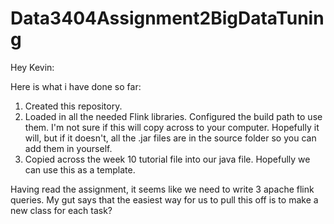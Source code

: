 # Data3404Assignment2BigDataTuning

Hey Kevin:

Here is what i have done so far:
1. Created this repository.
2. Loaded in all the needed Flink libraries. Configured the build path to use them. I'm not sure if this will copy across to your computer. Hopefully it will, but if it doesn't, all the .jar files are in the source folder so you can add them in yourself.
3. Copied across the week 10 tutorial file into our java file. Hopefully we can use this as a template.

Having read the assignment, it seems like we need to write 3 apache flink queries. My gut says that the easiest way for us to pull this off is to make a new class for each task? 